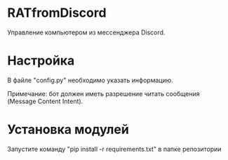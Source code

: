 # RATfromDiscord

Управление компьютером из мессенджера Discord.

# Настройка

В файле "config.py" необходимо указать информацию.

Примечание: бот должен иметь разрешение читать сообщения (Message Content Intent).

# Установка модулей

Запустите команду "pip install -r requirements.txt" в папке репозитории
